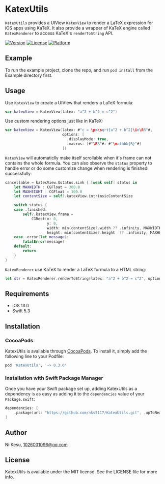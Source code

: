 # KatexUtils

`KatexUtils` provides a UIView `KatexView` to render a LaTeX expression for iOS apps using KaTeX. It also provide a wrapper of KaTeX engine called `KatexRenderer` to access KaTeX's `renderToString` API. 

[![Version](https://img.shields.io/cocoapods/v/KatexUtils.svg?style=flat)](https://cocoapods.org/pods/KatexUtils)
[![License](https://img.shields.io/cocoapods/l/KatexUtils.svg?style=flat)](https://cocoapods.org/pods/KatexUtils)
[![Platform](https://img.shields.io/cocoapods/p/KatexUtils.svg?style=flat)](https://cocoapods.org/pods/KatexUtils)

## Example

To run the example project, clone the repo, and run `pod install` from the Example directory first.

## Usage

Use `KatexView` to create a UIView that renders a LaTeX formula:

```swift
var katexView = KatexView(latex: "a^2 + b^2 = c^2")
```


Use custom rendering options just like in KaTeX:

```swift
var katexView = KatexView(latex: #"c = \pm\sqrt{a^2 + b^2}\in\RR"#,
                          options: [
                            .displayMode: true,
                            .macros: [#"\RR"#: #"\mathbb{R}"#]
                          ])
```

`KatexView` will automaticlly make itself scrollable when it's frame can not contains the whole formula. You can also observe the  `status` property to handle error or do some customize change when rendering is finished successfully:

```swift
cancellable = katexView.$status.sink { [weak self] status in
    let MAXWIDTH : CGFloat = 300.0
    let MAXHEIGHT : CGFloat = 100.0
    let contentSize = self?.katexView.intrinsicContentSize

    switch status {
    case .finished:
        self?.katexView.frame =
            CGRect(x: 0,
                   y: 0,
                   width: min(contentSize?.width ?? .infinity, MAXWIDTH),
                   height: min(contentSize?.height  ?? .infinity, MAXHEIGHT))
    case .error(let message):
        fatalError(message)
    default:
        return
    }
}
```

`KatexRenderer` use KaTeX to render a LaTeX formula to a HTML string:

```swift
let str = KatexRenderer.renderToString(latex: "a^2 + b^2 = c^2", options: [.displayMode : true])
```

## Requirements

- iOS 13.0
- Swift 5.3

## Installation

### CocoaPods

KatexUtils is available through [CocoaPods](https://cocoapods.org). To install it, simply add the following line to your Podfile:

```ruby
pod 'KatexUtils', '~> 0.3.0'
```

### Installation with Swift Package Manager

Once you have your Swift package set up, adding KatexUtils as a dependency is as easy as adding it to the `dependencies` value of your `Package.swift`:

```swift
dependencies: [
    .package(url: "https://github.com/nks5117/KatexUtils.git", .upToNextMinor(from: "0.3.0"))
]
```

## Author

Ni Kesu, 1026001096@qq.com

## License

KatexUtils is available under the MIT license. See the LICENSE file for more info.
